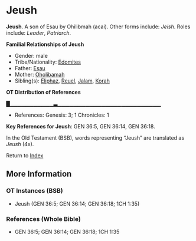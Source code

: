 # Jeush
**Jeush**. 
A son of Esau by Ohilibmah (acai). 
Other forms include: 
*Jeish*. 
Roles include: 
_Leader_, _Patriarch_. 




**Familial Relationships of Jeush**


* Gender: male
* Tribe/Nationality: [Edomites](../../../groups/md/acai/Edom.md)
* Father: [Esau](Esau.md)
* Mother: [Oholibamah](Oholibamah.md)
* Sibling(s): [Eliphaz](Eliphaz.md), [Reuel](Reuel.3.md), [Jalam](Jalam.md), [Korah](Korah.md)


**OT Distribution of References**

█▁▁▁▁▁▁▁▁▁▁▁▃▁▁▁▁▁▁▁▁▁▁▁▁▁▁▁▁▁▁▁▁▁▁▁▁▁▁
* References: Genesis: 3; 1 Chronicles: 1



**Key References for Jeush**: 
GEN 36:5, GEN 36:14, GEN 36:18. 


In the Old Testament (BSB), words representing “Jeush” are translated as 
*Jeush* (4x). 




Return to [Index](00-Index.md)

## More Information

### OT Instances (BSB)

* Jeush (GEN 36:5; GEN 36:14; GEN 36:18; 1CH 1:35)



### References (Whole Bible)

* GEN 36:5; GEN 36:14; GEN 36:18; 1CH 1:35



